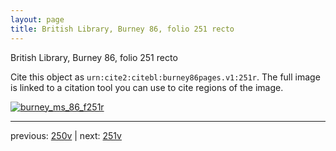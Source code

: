 ```yaml
---
layout: page
title: British Library, Burney 86, folio 251 recto
---
```


British Library, Burney 86, folio 251 recto

Cite this object as `urn:cite2:citebl:burney86pages.v1:251r`.  The full image is linked to a citation tool you can use to cite regions of the image.

[![burney_ms_86_f251r](http://www.homermultitext.org/iipsrv?IIIF=/project/homer/pyramidal/deepzoom/citebl/burney86imgs/v1/burney_ms_86_f251r.tif/full/800,/0/default.jpg)](http://www.homermultitext.org/ict2/?urn=urn:cite2:citebl:burney86imgs.v1:burney_ms_86_f251r) 

---

previous:  [250v](../250v/) | next: [251v](../251v/)